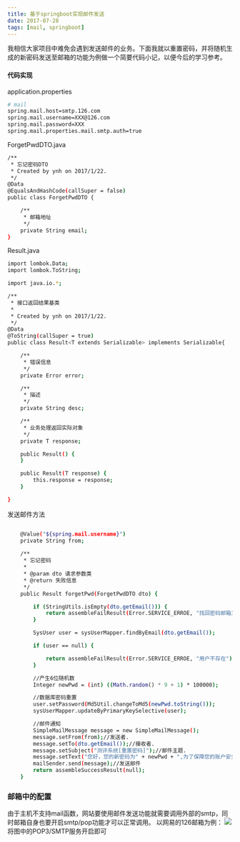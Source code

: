 ```yaml
---
title: 基于springboot实现邮件发送
date: 2017-07-28  
tags: [mail, springboot]
---
```


我相信大家项目中难免会遇到发送邮件的业务。下面我就以重置密码，并将随机生成的新密码发送至邮箱的功能为例做一个简要代码小记，以便今后的学习参考。

#### 代码实现
application.properties
```bash
# mail
spring.mail.host=smtp.126.com
spring.mail.username=XXX@126.com
spring.mail.password=XXX
spring.mail.properties.mail.smtp.auth=true
```
<!--more-->

ForgetPwdDTO.java
```bash
/**
 * 忘记密码DTO
 * Created by ynh on 2017/1/22.
 */
@Data
@EqualsAndHashCode(callSuper = false)
public class ForgetPwdDTO {

	/**
	 * 邮箱地址
	 */
	private String email;
}
```

Result.java

```bash
import lombok.Data;
import lombok.ToString;

import java.io.*;

/**
 * 接口返回结果基类
 *
 * Created by ynh on 2017/1/22.
 */
@Data
@ToString(callSuper = true)
public class Result<T extends Serializable> implements Serializable{

	/**
	 * 错误信息
	 */
	private Error error;

	/**
	 * 描述
	 */
	private String desc;

	/**
	 * 业务处理返回实际对象
	 */
	private T response;

	public Result() {
	}

	public Result(T response) {
		this.response = response;
	}

}
```

发送邮件方法

```bash

    @Value("${spring.mail.username}")
    private String from;
    
    /**
     * 忘记密码
     *
     * @param dto 请求参数类
     * @return 失败信息
     */
    public Result forgetPwd(ForgetPwdDTO dto) {

        if (StringUtils.isEmpty(dto.getEmail())) {
            return assembleFailResult(Error.SERVICE_ERROE, "找回密码邮箱为空");
        }

        SysUser user = sysUserMapper.findByEmail(dto.getEmail());

        if (user == null) {

            return assembleFailResult(Error.SERVICE_ERROE, "用户不存在");
        }

        //产生6位随机数
        Integer newPwd = (int) ((Math.random() * 9 + 1) * 100000);

        //数据库密码重置
        user.setPassword(Md5Util.changeToMd5(newPwd.toString()));
        sysUserMapper.updateByPrimaryKeySelective(user);

        //邮件通知
        SimpleMailMessage message = new SimpleMailMessage();
        message.setFrom(from);//发送者.
        message.setTo(dto.getEmail());//接收者.
        message.setSubject("测评系统[重置密码]");//邮件主题.
        message.setText("您好，您的新密码为" + newPwd + ",为了保障您的账户安全，请尽快修改密码！");//邮件内容.
        mailSender.send(message);//发送邮件
        return assembleSuccessResult(null);
    }
```

### 邮箱中的配置
由于主机不支持mail函数，网站要使用邮件发送功能就需要调用外部的smtp，同时邮箱自身也要开启smtp/pop功能才可以正常调用。
以网易的126邮箱为例：
<img src="http://oo8ieb5e5.bkt.clouddn.com/image/vps/stmp.png" />
将图中的POP3/SMTP服务开启即可

